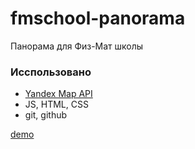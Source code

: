 # fmschool-panorama
Панорама для Физ-Мат школы  
### Исспользовано 
  * [Yandex Map API](https://yandex.ru/dev/maps/jsapi/)
  * JS, HTML, CSS
  * git, github
  
[demo](https://lexeyok.github.io/fmschool-panorama/)
